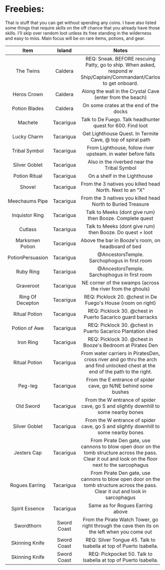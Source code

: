 # Freebies:

That is stuff that you can get without spending any coins. I have also listed some things that require skills on the off chance that you already have those skills. I'll skip over random loot unless its free standing in the wilderness and easy to miss. Main focus will be on rare items, potions, and gear.


| Item             | Island     | Notes                                                        |
|:----------------:|:----------:|:------------------------------------------------------------:|
| The Twins        | Caldera    | REQ: Sneak. BEFORE rescuing Patty, go to ship. When asked, respond w Ship/Captain/Commandant/Carlos to get onboard. |
| Heros Crown      | Caldera    | Along the wall in the Crystal Cave (enter from the beach)    |
| Potion Blades    | Caldera    | On some crates at the end of the docks                       |
| Machete          | Tacarigua  | Talk to De Fuego. Talk headhunter quest for 600. Find loot   |
| Lucky Charm      | Tacarigua  | Get Lighthouse Quest. In Termite Cave, @ top of spiral path  |
| Tribal Symbol    | Tacarigua  | From Lighthouse, follow river upsteam. in water before falls |
| Silver Goblet    | Tacarigua  | Also in the riverbed near the Tribal Symbol |
| Potion Ritual    | Tacarigua  | On a shelf in the Lighthouse                                 |
| Shovel           | Tacarigua  | From the 3 natives you killed head North. Next to an "X"     |
| Meechaums Pipe   | Tacarigua  | From the 3 natives you killed head North to Buried Treasure  |
| Inquistor Ring   | Tacarigua  | Talk to Meeks (dont give rum) then Booze. Complete quest     |
| Cutlass          | Tacarigua  | Talk to Meeks (dont give rum) then Booze. Do quest  + loot   |
| Marksmen Potion  | Tacarigua  | Above the bar in Booze's room, on headboard of bed           |
| PotionPersuasion | Tacarigua  | @AncestorsTemple. Sarchophogus in first room                 |
| Ruby Ring        | Tacarigua  | @AncestorsTemple. Sarchophogus in first room                 |
| Graveroot        | Tacarigua  | NE corner of the swamps (across the river from the ghouls) |
| Ring Of Decepton | Tacarigua  | REQ: Picklock 20. @chest in De Fuego's House (room on right) |
| Ritual Potion    | Tacarigua  | REQ: Picklock 30. @chest in Puerto Sacarico guard barracks   |
| Potion of Awe    | Tacarigua  | REQ: Picklock 30. @chest in Puerto Sacarico Plantation shed  |
| Iron Ring        | Tacarigua  | REQ: Picklock 30. @chest in Booze's Bedroom at Pirates Den   |
| Ritual Potion    | Tacarigua  | From water carriers in PiratesDen, cross river and go thru the arch and find unlocked chest at the end of the path to the right. |
| Peg-leg          | Tacarigua  | From the E entrance of spider cave, go N/NE behind some bushes |
| Old Sword        | Tacarigua  | From the W entrance of spider cave, go S and slightly downhill to some nearby bones |
| Silver Goblet    | Tacarigua  | From the W entrance of spider cave, go S and slightly downhill to some nearby bones |
| Jesters Cap      | Tacarigua  | From Pirate Den gate, use cannons to blow open door on the tomb structure across the pass. Clear it out and look on the floor next to the sarcophagus |
| Rogues Earring   | Tacarigua  | From Pirate Den gate, use cannons to blow open door on the tomb structure across the pass. Clear it out and look in sarcophagus |
| Spirit Essence      | Tacarigua  | Same as for Rogues Earring above |
| Swordthorn      | Sword Coast | From the Pirate Watch Tower, go right through the cave then its on the left when you come out |
| Skinning Knife   | Sword Coast | REQ: Silver Tongue 45. Talk to Isabella at top of Puerto Isabella. |
| Skinning Knife   | Sword Coast | REQ: Pickpocket 50. Talk to Isabella at top of Puerto Isabella. |
